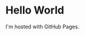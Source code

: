 <!DOCTYPE>
<html>
<body>
<h1>Hello World</h1>
<p>I'm hosted with GitHub Pages. </p>
</body>
</html>
